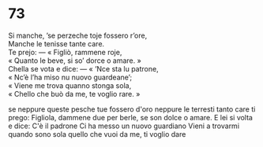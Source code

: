 # 73
  
Si manche, ’se perzeche toje fossero r’ore,  
Manche le tenisse tante care.  
Te prejo: — « Figliò, rammene roje,  
« Quanto le beve, si so’ dorce o amare. »  
Chella se vota e dice: — « ’Nce sta lu patrone,  
« Nc’è l’ha miso nu nuovo guardeane’;  
« Viene me trova quanno stonga sola,  
« Chello che buò da me, te voglio rare. »

se neppure queste pesche tue fossero d'oro
neppure le terresti tanto care
ti prego: Figliola, dammene due
per berle, se son dolce o amare.
E lei si volta e dice: C'è il padrone
Ci ha messo un nuovo guardiano
Vieni a trovarmi quando sono sola
quello che vuoi da me, ti voglio dare
